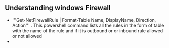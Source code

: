 ## Understanding windows Firewall 
- '''Get-NetFirewallRule | Format-Table Name, DisplayName, Direction, Action''' . This powershell command lists all the rules in the form of table with the name of the rule and if it is outbound or
  or inbound rule allowed or not allowed
- 
